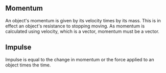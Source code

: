 ## Momentum
An object's momentum is given by its velocity times by its mass. This is in effect an object's resistance to stopping moving. As momentum is calculated using velocity, which is a vector, momentum must be a vector.

## Impulse
Impulse is equal to the change in momentum or the force applied to an object times the time. 

